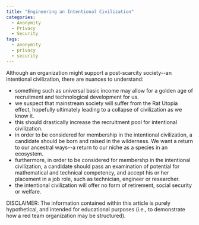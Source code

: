 ```yaml
---
title: "Engineering an Intentional Civilization"
categories:
  - Anonymity
  - Privacy
  - Security
tags:
  - anonymity
  - privacy
  - security
---
```


Although an organization might support a post-scarcity society--an intentional civilization,
there are nuances to understand:
  - something such as universal basic income may allow for a golden age of recruitment and technological development for us.
  - we suspect that mainstream society will suffer from the Rat Utopia effect,
    hopefully ultimately leading to a collapse of civilization as we know it.
  - this should drastically increase the recruitment pool for intentional civilization.
  - in order to be considered for membership in the intentional civilization,
    a candidate should be born and raised in the wilderness.
    We want a return to our ancestral ways--a return to our niche as a species in an ecosystem.
  - furthermore, in order to be considered for membershp in the intentional civilization,
    a candidate should pass an examination of potential for mathematical and technical competency,
    and accept his or her placement in a job role, such as technician, engineer or researcher.
  - the intentional civilization will offer no form of retirement, social security or welfare.



DISCLAIMER:
The information contained within this article is purely hypothetical,
and intended for educational purposes
(i.e., to demonstrate how a red team organization may be structured).
